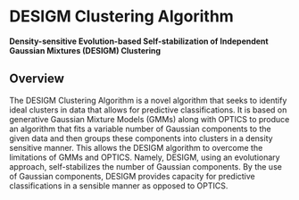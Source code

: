 # DESIGM Clustering Algorithm
**Density-sensitive Evolution-based Self-stabilization of Independent Gaussian Mixtures (DESIGM) Clustering**

## Overview

The DESIGM Clustering Algorithm is a novel algorithm that seeks to identify ideal clusters in data that allows for predictive classifications. It is based on generative Gaussian Mixture Models (GMMs) along with OPTICS to produce an algorithm that fits a variable number of Gaussian components to the given data and then groups these components into clusters in a density sensitive manner. This allows the DESIGM algorithm to overcome the limitations of GMMs and OPTICS. Namely, DESIGM, using an evolutionary approach, self-stabilizes the number of Gaussian components. By the use of Gaussian components, DESIGM provides capacity for predictive classifications in a sensible manner as opposed to OPTICS.
